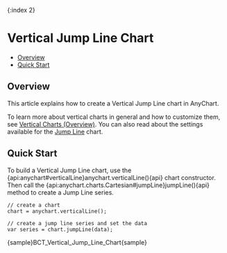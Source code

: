 {:index 2}
# Vertical Jump Line Chart

* [Overview](#overview)
* [Quick Start](#quick_start)

## Overview

This article explains how to create a Vertical Jump Line chart in AnyChart.

To learn more about vertical charts in general and how to customize them, see [Vertical Charts (Overview)](Overview). You can also read about the settings available for the [Jump Line](../Jump_Line_Chart) chart.

## Quick Start

To build a Vertical Jump Line chart, use the {api:anychart#verticalLine}anychart.verticalLine(){api} chart constructor. Then call the {api:anychart.charts.Cartesian#jumpLine}jumpLine(){api} method to create a Jump Line series.

```
// create a chart
chart = anychart.verticalLine();

// create a jump line series and set the data
var series = chart.jumpLine(data);
```

{sample}BCT\_Vertical\_Jump\_Line\_Chart{sample}